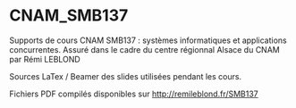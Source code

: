 CNAM_SMB137
===========

Supports de cours CNAM SMB137 : systèmes informatiques et applications concurrentes.
Assuré dans le cadre du centre régionnal Alsace du CNAM par Rémi LEBLOND

Sources LaTex / Beamer des slides utilisées pendant les cours.

Fichiers PDF compilés disponibles sur http://remileblond.fr/SMB137
